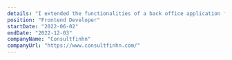 ```yaml
---
details: "I extended the functionalities of a back office application for a clinic. Create multiple landing pages to promote products. Improve the performance of server queries."
position: "Frontend Developer"
startDate: "2022-06-02"
endDate: "2022-12-03"
companyName: "Consultfinhn"
companyUrl: "https://www.consultfinhn.com/"
---
```

